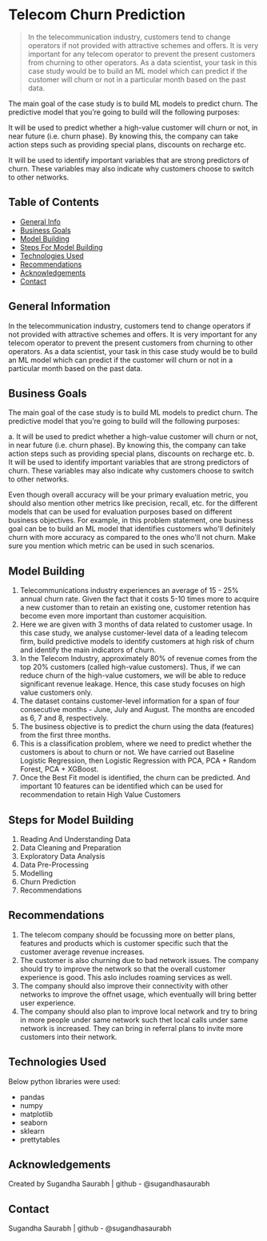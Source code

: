 # Telecom Churn Prediction
> In the telecommunication industry, customers tend to change operators if not provided with attractive schemes and offers. It is very important for any telecom operator to prevent the present customers from churning to other operators. As a data scientist, your task in this case study would be to build an ML model which can predict if the customer will churn or not in a particular month based on the past data.

The main goal of the case study is to build ML models to predict churn. The predictive model that you’re going to build will the following purposes:

It will be used to predict whether a high-value customer will churn or not, in near future (i.e. churn phase). By knowing this, the company can take action steps such as providing special plans, discounts on recharge etc.

It will be used to identify important variables that are strong predictors of churn. These variables may also indicate why customers choose to switch to other networks.




## Table of Contents
* [General Info](#general-information)
* [Business Goals](#business-goals)
* [Model Building](#model-building)
* [Steps For Model Building](#steps-for-model-building)
* [Technologies Used](#technologies-used)
* [Recommendations](#Recommendations)
* [Acknowledgements](#acknowledgements)
* [Contact](#contact)

<!-- You can include any other section that is pertinent to your problem -->

## General Information
In the telecommunication industry, customers tend to change operators if not provided with attractive schemes and offers. It is very important for any telecom operator to prevent the present customers from churning to other operators. As a data scientist, your task in this case study would be to build an ML model which can predict if the customer will churn or not in a particular month based on the past data.

## Business Goals
The main goal of the case study is to build ML models to predict churn. The predictive model that you’re going to build will the following purposes:

a. It will be used to predict whether a high-value customer will churn or not, in near future (i.e. churn phase). By knowing this, the company can take action steps such as providing special plans, discounts on recharge etc.
b. It will be used to identify important variables that are strong predictors of churn. These variables may also indicate why customers choose to switch to other networks.

Even though overall accuracy will be your primary evaluation metric, you should also mention other metrics like precision, recall, etc. for the different models that can be used for evaluation purposes based on different business objectives. For example, in this problem statement, one business goal can be to build an ML model that identifies customers who'll definitely churn with more accuracy as compared to the ones who'll not churn. Make sure you mention which metric can be used in such scenarios.
 

## Model Building
1. Telecommunications industry experiences an average of 15 - 25% annual churn rate. Given the fact that it costs 5-10 times more to acquire a new customer than to retain an existing one, customer retention has become even more important than customer acquisition.
2. Here we are given with 3 months of data related to customer usage. In this case study, we analyse customer-level data of a leading telecom firm, build predictive models to identify customers at high risk of churn and identify the main indicators of churn.
3. In the Telecom Industry, approximately 80% of revenue comes from the top 20% customers (called high-value customers). Thus, if we can reduce churn of the high-value customers, we will be able to reduce significant revenue leakage. Hence, this case study focuses on high value customers only.
4. The dataset contains customer-level information for a span of four consecutive months - June, July and August. The months are encoded as 6, 7 and 8, respectively.
5. The business objective is to predict the churn using the data (features) from the first three months.
6. This is a classification problem, where we need to predict whether the customers is about to churn or not. We have carried out Baseline Logistic Regression, then Logistic Regression with PCA, PCA + Random Forest, PCA + XGBoost.
7. Once the Best Fit model is identified, the churn can be predicted. And important 10 features can be identified which can be used for recommendation to retain High Value Customers

## Steps for Model Building
1. Reading And Understanding Data
2. Data Cleaning and Preparation
3. Exploratory Data Analysis
4. Data Pre-Processing
5. Modelling
6. Churn Prediction
7. Recommendations

## Recommendations
1. The telecom company should be focussing more on better plans, features and products which is customer specific such that the customer average revenue increases.
2. The customer is also churning due to bad network issues. The company should try to improve the network so that the overall customer experience is good. This aslo includes roaming services as well.
3. The company should also improve their connectivity with other networks to improve the offnet usage, which eventually will bring better user experience.
4. The company should also plan to improve local network and try to bring in more people under same network such thet local calls under same network is increased. They can bring in referral plans to invite more customers into their network.



## Technologies Used
Below python libraries were used:
- pandas
- numpy
- matplotlib
- seaborn
- sklearn
- prettytables

## Acknowledgements
Created by Sugandha Saurabh | github - @sugandhasaurabh


## Contact
Sugandha Saurabh | github - @sugandhasaurabh


